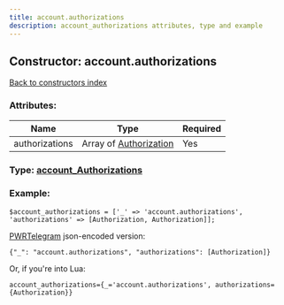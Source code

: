 ```yaml
---
title: account.authorizations
description: account_authorizations attributes, type and example
---
```

## Constructor: account.authorizations  
[Back to constructors index](index.md)



### Attributes:

| Name     |    Type       | Required |
|----------|---------------|----------|
|authorizations|Array of [Authorization](../types/Authorization.md) | Yes|



### Type: [account\_Authorizations](../types/account_Authorizations.md)


### Example:

```
$account_authorizations = ['_' => 'account.authorizations', 'authorizations' => [Authorization, Authorization]];
```  

[PWRTelegram](https://pwrtelegram.xyz) json-encoded version:

```
{"_": "account.authorizations", "authorizations": [Authorization]}
```


Or, if you're into Lua:  


```
account_authorizations={_='account.authorizations', authorizations={Authorization}}

```


